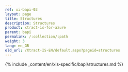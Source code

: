 ```yaml
---
ref: xi-bapi-03
layout: page
title: Structures
description: Structures
product: xtract-is-for-azure
parent: bapi
permalink: /:collection/:path
weight: 3
lang: en_GB
old_url: /Xtract-IS-EN/default.aspx?pageid=structures
---
```

{% include _content/en/xis-specific/bapi/structures.md %}
